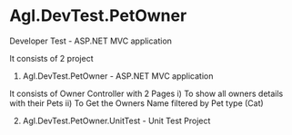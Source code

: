 # Agl.DevTest.PetOwner
Developer Test - ASP.NET MVC application

It consists of 2 project

1. Agl.DevTest.PetOwner - ASP.NET MVC application

It consists of Owner Controller with 2 Pages
 i) To show all owners details with their Pets
 ii) To Get the Owners Name filtered by Pet type (Cat)
 
2. Agl.DevTest.PetOwner.UnitTest - Unit Test Project
